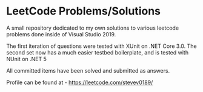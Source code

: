 # LeetCode Problems/Solutions

A small repository dedicated to my own solutions to various leetcode problems done inside of Visual Studio 2019.

The first iteration of questions were tested with XUnit on .NET Core 3.0. The second set now has a much easier testbed boilerplate, and is tested with NUnit on .NET 5

All committed items have been solved and submitted as answers.

Profile can be found at - https://leetcode.com/stevev0189/
